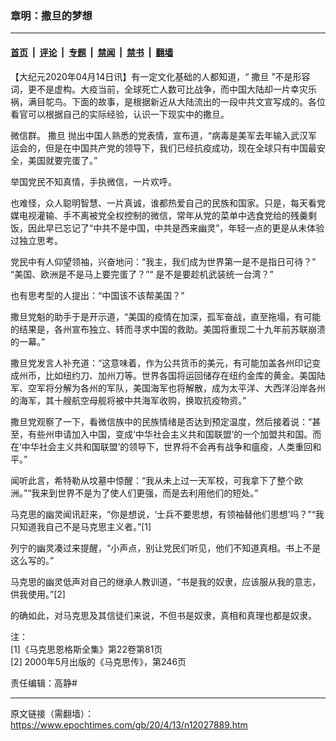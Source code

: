 ### 章明：撒旦的梦想

---

#### [首页](../../../..?n12027889) &nbsp;|&nbsp; [评论](../../../../../epoch-comment?n12027889) &nbsp;|&nbsp; [专题](../../../../../epoch-special?n12027889) &nbsp;|&nbsp; [禁闻](../../../../../epoch-news?n12027889) &nbsp;|&nbsp; [禁书](../../../../../books?n12027889) &nbsp;|&nbsp; [翻墙](https://github.com/gfw-breaker/nogfw/blob/master/README.md?n12027889)


<div class="post_content" id="artbody" itemprop="articleBody">
 <!-- article content begin -->
 <p>
  【大纪元2020年04月14日讯】有一定文化基础的人都知道，“
  <ok href="https://www.epochtimes.com/gb/tag/%E6%92%92%E6%97%A6.html">
   撒旦
  </ok>
  ”不是形容词，更不是虚构。大疫当前，全球死亡人数可比战争，而中国大陆却一片幸灾乐祸，满目鸵鸟。下面的故事，是根据新近从大陆流出的一段中共文宣写成的。各位看官可以根据自己的实际经验，认识一下现实中的撒旦。
 </p>
 <p>
  微信群。
  <ok href="https://www.epochtimes.com/gb/tag/%E6%92%92%E6%97%A6.html">
   撒旦
  </ok>
  抛出中国人熟悉的党表情，宣布道，“病毒是美军去年输入武汉军运会的，但是在中国共产党的领导下，我们已经抗疫成功，现在全球只有中国最安全，美国就要完蛋了。”
 </p>
 <p>
  举国党民不知真情，手执微信，一片欢呼。
 </p>
 <p>
  也难怪，众人聪明智慧、一片真诚，谁都热爱自己的民族和国家。只是，每天看党媒电视灌输、手不离被党全权控制的微信，常年从党的菜单中选食党给的残羹剩饭，因此早已忘记了“中共不是中国，中共是西来幽灵”，年轻一点的更是从未体验过独立思考。
 </p>
 <p>
  党民中有人仰望领袖，兴奋地问：“我主，我们成为世界第一是不是指日可待？” “美国、欧洲是不是马上要完蛋了？”“ 是不是要趁机武装统一台湾？”
 </p>
 <p>
  也有思考型的人提出：“中国该不该帮美国？”
 </p>
 <p>
  撒旦党魁的助手于是开示道，“美国的疫情在加深，孤军奋战，直至拖塌，有可能的结果是，各州宣布独立、转而寻求中国的救助。美国将重现二十九年前苏联崩溃的一幕。”
 </p>
 <p>
  撒旦党发言人补充道：“这意味着，作为公共货币的美元，有可能加盖各州印记变成州币，比如纽约刀、加州刀等。世界各国将运回储存在纽约金库的黄金。美国陆军、空军将分解为各州的军队，美国海军也将解散，成为太平洋、大西洋沿岸各州的海军，其十艘航空母舰将被中共海军收购，换取抗疫物资。”
 </p>
 <p>
  撒旦党观察了一下，看微信族中的民族情绪是否达到预定温度，然后接着说：“甚至，有些州申请加入中国，变成‘中华社会主义共和国联盟’的一个加盟共和国。而在‘中华社会主义共和国联盟’的领导下，世界将不会再有战争和瘟疫，人类重回和平。”
 </p>
 <p>
  闻听此言，希特勒从坟墓中惊醒：“我从未上过一天军校，可我拿下了整个欧洲。”“我来到世界不是为了使人们更强，而是去利用他们的短处。”
 </p>
 <p>
  马克思的幽灵闻讯赶来，“你是想说，‘士兵不要思想，有领袖替他们思想’吗？”“我只知道我自己不是马克思主义者。”[1]
 </p>
 <p>
  列宁的幽灵凑过来提醒，“小声点，别让党民们听见，他们不知道真相。书上不是这么写的。”
 </p>
 <p>
  马克思的幽灵低声对自己的继承人教训道，“书是我的奴隶，应该服从我的意志，供我使用。”[2]
 </p>
 <p>
  的确如此，对马克思及其信徒们来说，不但书是奴隶，真相和真理也都是奴隶。
 </p>
 <p>
  注：
  <br/>
  [1]《马克思恩格斯全集》第22卷第81页
  <br/>
  [2] 2000年5月出版的《马克思传》，第246页
 </p>
 <p>
  责任编辑：高静#
 </p>
 <!-- article content end -->
 <div id="below_article_ad">
 </div>
</div>


---

原文链接（需翻墙）：https://www.epochtimes.com/gb/20/4/13/n12027889.htm